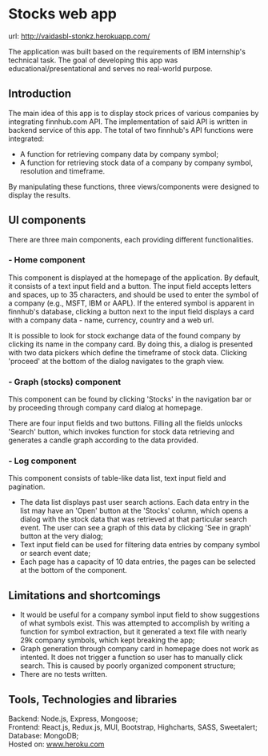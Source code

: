 # Stocks web app

url: http://vaidasbl-stonkz.herokuapp.com/

The application was built based on the requirements of IBM internship's technical task. The goal of developing this app was educational/presentational and serves no real-world purpose.

## Introduction
The main idea of this app is to display stock prices of various companies by integrating finnhub.com API. The implementation of said API is written in backend service of this app. The total of two finnhub's API functions were integrated: 

 - A function for retrieving company data by company symbol;
 - A function for retrieving stock data of a company by company symbol, resolution and timeframe.

By manipulating these functions, three views/components were designed to display the results.

## UI components

There are three main components, each providing different functionalities.

### - Home component

This component is displayed at the homepage of the application. By default, it consists of a text input field and a button. The input field accepts letters and spaces, up to 35 characters, and should be used to enter the symbol of a company (e.g., MSFT, IBM or AAPL). If the entered symbol is apparent in finnhub's database, clicking a button next to the input field displays a card with a company data - name, currency, country and a web url. 

It is possible to look for stock exchange data of the found company by clicking its name in the company card. By doing this, a dialog is presented with two data pickers which define the timeframe of stock data. Clicking 'proceed' at the bottom of the dialog navigates to the graph view.

### - Graph (stocks) component

This component can be found by clicking 'Stocks' in the navigation bar or by proceeding through company card dialog at homepage.

There are four input fields and two buttons. Filling all the fields unlocks 'Search' button, which invokes function for stock data retrieving and generates a candle graph according to the data provided.

### - Log component

This component consists of table-like data list, text input field and pagination.

 - The data list displays past user search actions. Each data entry in the list may have an 'Open' button at the 'Stocks' column, which opens a dialog with the stock data that was retrieved at that particular search event. The user can see a graph of this data by clicking 'See in graph' button at the very dialog;
 - Text input field can be used for filtering data entries by company symbol or search event date;
 - Each page has a capacity of 10 data entries, the pages can be selected at the bottom of the component.

## Limitations and shortcomings

- It would be useful for a company symbol input field to show suggestions of what symbols exist. This was attempted to accomplish by writing a function for symbol extraction, but it generated a text file with nearly 29k company symbols, which kept breaking the app;
- Graph generation through company card in homepage does not work as intented. It does not trigger a function so user has to manually click search. This is caused by poorly organized component structure;
- There are no tests written.

## Tools, Technologies and libraries

Backend: Node.js, Express, Mongoose;  
Frontend: React.js, Redux.js, MUI, Bootstrap, Highcharts, SASS, Sweetalert;  
Database: MongoDB;  
Hosted on: www.heroku.com  
